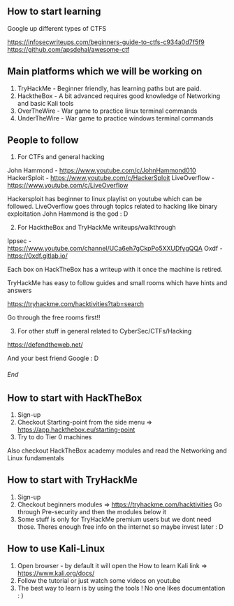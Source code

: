 ## How to start learning

Google up different types of CTFS

https://infosecwriteups.com/beginners-guide-to-ctfs-c934a0d7f5f9
https://github.com/apsdehal/awesome-ctf

## Main platforms which we will be working on

1) TryHackMe - Beginner friendly, has learning paths but are paid. 
2) HacktheBox - A bit advanced requires good knowledge of Networking and basic Kali tools
3) OverTheWire - War game to practice linux terminal commands
4) UnderTheWire - War game to practice windows terminal commands

## People to follow 

1) For CTFs and general hacking 

John Hammond - https://www.youtube.com/c/JohnHammond010
HackerSploit - https://www.youtube.com/c/HackerSploit
LiveOverflow - https://www.youtube.com/c/LiveOverflow

Hackersploit has beginner to linux playlist on youtube which can be followed.
LiveOverflow goes through topics related to hacking like binary exploitation
John Hammond is the god : D

2) For HacktheBox and TryHackMe writeups/walkthrough

Ippsec - https://www.youtube.com/channel/UCa6eh7gCkpPo5XXUDfygQQA
Oxdf - https://0xdf.gitlab.io/ 

Each box on HackTheBox has a writeup with it once the machine is retired.

TryHackMe has easy to follow guides and small rooms which have hints and answers

https://tryhackme.com/hacktivities?tab=search

Go through the free rooms first!!

3) For other stuff in general related to CyberSec/CTFs/Hacking

https://defendtheweb.net/

And your best friend Google : D 


###### End

## How to start with HackTheBox

1) Sign-up
2) Checkout Starting-point from the side menu => https://app.hackthebox.eu/starting-point
3) Try to do Tier 0 machines

Also checkout HackTheBox academy modules and read the Networking and Linux fundamentals
## How to start with TryHackMe

1) Sign-up
2) Checkout beginners modules => https://tryhackme.com/hacktivities
    Go through Pre-security and then the modules below it
3) Some stuff is only for TryHackMe premium users but we dont need those. Theres enough free info on the internet so maybe invest later : D

## How to use Kali-Linux

1) Open browser - by default it will open the How to learn Kali link => https://www.kali.org/docs/
2) Follow the tutorial or just watch some videos on youtube
3) The best way to learn is by using the tools ! No one likes documentation : )